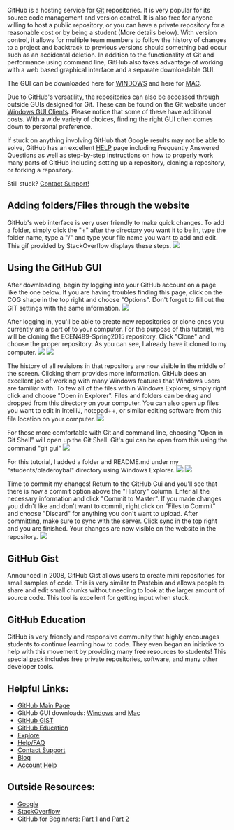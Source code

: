 GitHub is a hosting service for [Git](http://git-scm.com/) repositories. It is very popular for its source code management and version control. It is also free for anyone willing to host a public repository, or you can have a private repository for a reasonable cost or by being a student (More details below). With version control, it allows for multiple team members to follow the history of changes to a project and backtrack to previous versions should something bad occur such as an accidental deletion. In addition to the functionality of Git and performance using command line, GitHub also takes advantage of working with a web based graphical interface and a separate downloadable GUI.

The GUI can be downloaded here for [WINDOWS](https://windows.github.com/) and here for [MAC](https://mac.github.com/).

Due to GitHub's versatility, the repositories can also be accessed through outside GUIs designed for Git. These can be found on the Git website under [Windows GUI Clients](http://git-scm.com/download/gui/win). Please notice that some of these have additional costs. With a wide variety of choices, finding the right GUI often comes down to personal preference.

If stuck on anything involving GitHub that Google results may not be able to solve, GitHub has an excellent [HELP](https://help.github.com/) page including Frequently Answered Questions as well as step-by-step instructions on how to properly work many parts of GitHub including setting up a repository, cloning a repository, or forking a repository.

Still stuck? [Contact Support!](https://github.com/contact)

**Adding folders/Files through the website**
---
GitHub's web interface is very user friendly to make quick changes. To add a folder, simply click the "+" after the directory you want it to be in, type the folder name, type a "/" and type your file name you want to add and edit. This gif provided by StackOverflow displays these steps.
![](http://i.stack.imgur.com/9Ifmj.gif)

**Using the GitHub GUI**
---
After downloading, begin by logging into your GitHub account on a page like the one below. If you are having troubles finding this page, click on the COG shape in the top right and choose "Options". Don't forget to fill out the GIT settings with the same information.
![](http://i.imgur.com/IbFv8uR.png)

After logging in, you'll be able to create new repositories or clone ones you currently are a part of to your computer. For the purpose of this tutorial, we will be cloning the ECEN489-Spring2015 repository. Click "Clone" and choose the proper repository. As you can see, I already have it cloned to my computer.
![](http://i.imgur.com/JnictUf.png?1)
![](http://i.imgur.com/AyAGEld.png?1)

The history of all revisions in that repository are now visible in the middle of the screen. Clicking them provides more information. GitHub does an excellent job of working with many Windows features that Windows users are familiar with. To few all of the files within Windows Explorer, simply right click and choose "Open in Explorer". Files and folders can be drag and dropped from this directory on your computer. You can also open up files you want to edit in IntelliJ, notepad++, or similar editing software from this file location on your computer.
![](http://i.imgur.com/IOhidck.png?1)

For those more comfortable with Git and command line, choosing "Open in Git Shell" will open up the Git Shell. Git's gui can be open from this using the command "git gui"
![](http://i.imgur.com/YaQ0yAI.png?1)

For this tutorial, I added a folder and README.md under my "students/bladeroybal" directory using Windows Explorer.
![](http://i.imgur.com/IOhidck.png?1)
![](http://i.imgur.com/3ykx6MH.png?1)

Time to commit my changes! Return to the GitHub Gui and you'll see that there is now a commit option above the "History" column. Enter all the necessary information and click "Commit to Master". If you made changes you didn't like and don't want to commit, right click on "Files to Commit" and choose "Discard" for anything you don't want to upload. After committing, make sure to sync with the server. Click sync in the top right and you are finished. Your changes are now visible on the website in the repository.
![](http://i.imgur.com/8qd7MrO.png?1)

**GitHub Gist**
---
Announced in 2008, GitHub Gist allows users to create mini repositories for small samples of code. This is very similar to Pastebin and allows people to share and edit small chunks without needing to look at the larger amount of source code. This tool is excellent for getting input when stuck.

**GitHub Education**
---
GitHub is very friendly and responsive community that highly encourages students to continue learning how to code. They even began an initiative to help with this movement by providing many free resources to students! This special [pack](https://education.github.com/) includes free private repositories, software, and many other developer tools.


**Helpful Links:**
---
* [GitHub Main Page](https://github.com/)
* GitHub GUI downloads: [Windows](https://windows.github.com/) and [Mac](https://mac.github.com/)
* [GitHub GIST](https://gist.github.com/)
* [GitHub Education](https://education.github.com/)
* [Explore](https://github.com/explore)
* [Help/FAQ](https://help.github.com/)
* [Contact Support](https://github.com/contact)
* [Blog](https://github.com/blog)
* [Account Help](https://github.com/account/plans)

**Outside Resources:**
---
* [Google](http://google.com)
* [StackOverflow](http://stackoverflow.com/)
* GitHub for Beginners: [Part 1](http://readwrite.com/2013/09/30/understanding-github-a-journey-for-beginners-part-1) and [Part 2](http://readwrite.com/2013/10/02/github-for-beginners-part-2)